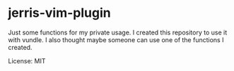 # jerris-vim-plugin

Just some functions for my private usage. I created this repository to use it
with vundle. I also thought maybe someone can use one of the functions I
created.

License: MIT
